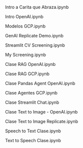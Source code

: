 Intro a Carita que Abraza.ipynb

Intro OpenAI.ipynb

Modelos GCP.ipynb

GenAI Replicate Demo.ipynb

Streamlit CV Screening.ipynb

My Screening.ipynb

Clase RAG OpenAI.ipynb

Clase RAG GCP.ipynb

Clase Pandas Agent OpenAI.ipynb

Clase Agentes GCP.ipynb

Clase Streamlit Chat.ipynb

Clase Text to Image - OpenAI.ipynb

Clase Text to Image Replicate.ipynb

Speech to Text Clase.ipynb

Text to Speech Clase.ipynb
